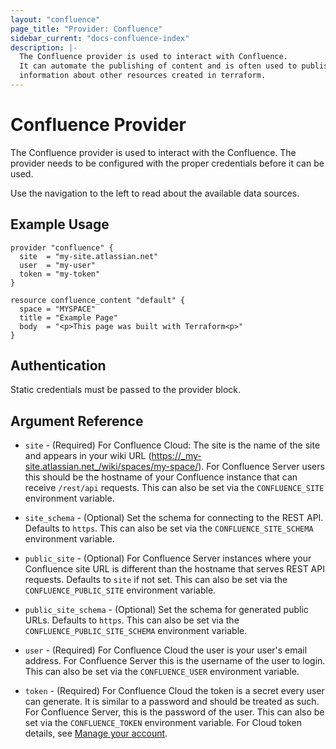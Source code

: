```yaml
---
layout: "confluence"
page_title: "Provider: Confluence"
sidebar_current: "docs-confluence-index"
description: |-
  The Confluence provider is used to interact with Confluence.
  It can automate the publishing of content and is often used to publish
  information about other resources created in terraform.
---
```


# Confluence Provider

The Confluence provider is used to interact with the Confluence. The
provider needs to be configured with the proper credentials before it can be
used.

Use the navigation to the left to read about the available data sources.

## Example Usage

```hcl
provider "confluence" {
  site  = "my-site.atlassian.net"
  user  = "my-user"
  token = "my-token"
}

resource confluence_content "default" {
  space = "MYSPACE"
  title = "Example Page"
  body  = "<p>This page was built with Terraform<p>"
}
```

## Authentication

Static credentials must be passed to the provider block.

## Argument Reference

- `site` - (Required) For Confluence Cloud: The site is the name of the site
  and appears in your wiki URL (https://_my-site.atlassian.net_/wiki/spaces/my-space/).
  For Confluence Server users this should be the hostname of your Confluence
  instance that can receive `/rest/api` requests. This can also be set via the
  `CONFLUENCE_SITE` environment variable.

- `site_schema` - (Optional) Set the schema for connecting to the REST API.
  Defaults to `https`. This can also be set via the `CONFLUENCE_SITE_SCHEMA`
  environment variable.

- `public_site` - (Optional) For Confluence Server instances where your
  Confluence site URL is different than the hostname that serves REST API
  requests. Defaults to `site` if not set. This can also be set via the
  `CONFLUENCE_PUBLIC_SITE` environment variable.

- `public_site_schema` - (Optional) Set the schema for generated public URLs.
  Defaults to `https`. This can also be set via the `CONFLUENCE_PUBLIC_SITE_SCHEMA`
  environment variable.

- `user` - (Required) For Confluence Cloud the user is your user's email
  address. For Confluence Server this is the username of the user to login.
  This can also be set via the `CONFLUENCE_USER` environment variable.

- `token` - (Required) For Confluence Cloud the token is a secret every user
  can generate. It is similar to a password and should be treated as such. For
  Confluence Server, this is the password of the user. This can also be set via
  the `CONFLUENCE_TOKEN` environment variable. For Cloud token details, see
  [Manage your account](https://id.atlassian.com/manage/api-tokens).
